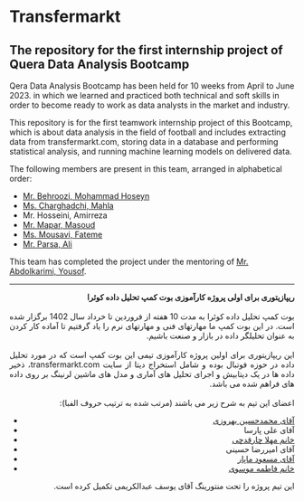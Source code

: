 # Transfermarkt
The repository for the first internship project of Quera Data Analysis Bootcamp
---
Qera Data Analysis Bootcamp has been held for 10 weeks from April to June 2023. in which we learned and practiced both technical and soft skills in order to become ready to work as data analysts in the market and industry.

This repository is for the first teamwork internship project of this Bootcamp, which is about data analysis in the field of football and includes extracting data from transfermarkt.com, storing data in a database and performing statistical analysis, and running machine learning models on delivered data.

The following members are present in this team, arranged in alphabetical order:
* [Mr. Behroozi, Mohammad Hoseyn](https://github.com/MHBehoozi)
* [Ms. Charghadchi, Mahla](https://github.com/mahla-chr)
* Mr. Hosseini, Amirreza
* [Mr. Mapar, Masoud](https://github.com/masoud533)
* [Ms. Mousavi, Fateme](https://github.com/fatememousavi97)
* [Mr. Parsa, Ali](https://github.com/parsa009)

This team has completed the project under the mentoring of [Mr. Abdolkarimi, Yousof](https://github.com/josefkarimi).

---

<p dir=rtl style="text-align:justify">
  <b>
ریپازیتوری برای اولی پروژه کارآموزی بوت کمپ تحلیل داده کوئرا
  </b><br><br>
  بوت کمپ تحلیل داده کوئرا به مدت 10 هفته از فروردین تا خرداد سال 1402 برگزار شده است. در این بوت کمپ ما مهارتهای فنی و مهارتهای نرم را یاد گرفتیم تا آماده کار کردن به عنوان تحلیلگر داده در بازار و صنعت باشیم.
  <br><br>
  این ریپازیتوری برای اولین پروژه کارآموزی تیمی این بوت کمپ است که در مورد تحلیل داده در حوزه فوتبال بوده و شامل استخراج دیتا از سایت transfermarkt.com، ذخیر داده ها در یک دیتابیش و اجرای تحلیل های آماری و مدل های ماشین لرنینگ بر روی داده های فراهم شده می باشد.
  <br><br>
  اعضای این تیم به شرح زیر می باشند (مرتب شده به ترتیب حروف الفبا):
  </p>
  <ul style='text-align:right'>
    <li><a style='text-align:right' href = 'https://github.com/MHBehoozi'> آقای محمدحسین بهروزی </a></li>
    <li> آقای علی پارسا </li>
    <li><a href = 'https://github.com/mahla-chr'> خانم مهلا چارقدچی </a></li>
    <li> آقای امیررضا حسینی </li>
    <li><a href = 'https://github.com/masoud533'> آقای مسعود ماپار </a></li>
    <li><a href = 'https://github.com/fatememousavi97'> خانم فاطمه موسوی </a></li>
  </ul>
 <p dir=rtl style="text-align:justify">
  این تیم پروژه را تحت منتورینگ آقای یوسف عبدالکریمی تکمیل کرده است.
  </p>
